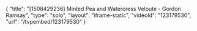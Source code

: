 {
    "title": "[1508429236] Minted Pea and Watercress Veloute - Gordon Ramsay",
    "type": "solo",
    "layout": "iframe-static",
    "videoId": "123179530",
    "url": "\/tvpembed\/123179530"
}